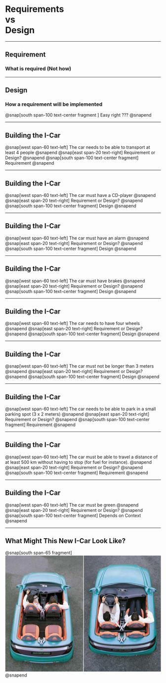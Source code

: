 # Requirements <br>vs<br> Design
---
## Requirement
### **What** is required (Not how)
---
## Design
### **How** a requirement will be implemented

@snap[south span-100 text-center fragment ]
Easy right ???
@snapend

---
## Building the I-Car
@snap[west span-60 text-left]
The car needs to be able to transport at least 4 people
@snapend
@snap[east span-20 text-right]
Requirement or Design?
@snapend
@snap[south span-100 text-center fragment]
Requirement
@snapend

---
## Building the I-Car
@snap[west span-60 text-left]
The car must have a CD-player
@snapend
@snap[east span-20 text-right]
Requirement or Design?
@snapend
@snap[south span-100 text-center fragment]
Design
@snapend

---
## Building the I-Car
@snap[west span-60 text-left]
The car must have an alarm
@snapend
@snap[east span-20 text-right]
Requirement or Design?
@snapend
@snap[south span-100 text-center fragment]
Design
@snapend

---
## Building the I-Car
@snap[west span-60 text-left]
The car must have brakes
@snapend
@snap[east span-20 text-right]
Requirement or Design?
@snapend
@snap[south span-100 text-center fragment]
Design
@snapend

---
## Building the I-Car
@snap[west span-60 text-left]
The car needs to have four wheels
@snapend
@snap[east span-20 text-right]
Requirement or Design?
@snapend
@snap[south span-100 text-center fragment]
Design
@snapend

---
## Building the I-Car
@snap[west span-60 text-left]
The car must not be longer than 3 meters
@snapend
@snap[east span-20 text-right]
Requirement or Design?
@snapend
@snap[south span-100 text-center fragment]
Design
@snapend

---
## Building the I-Car
@snap[west span-60 text-left]
The car needs to be able to park in a small parking spot (3 x 2 meters)
@snapend
@snap[east span-20 text-right]
Requirement or Design?
@snapend
@snap[south span-100 text-center fragment]
Requirement
@snapend

---
## Building the I-Car
@snap[west span-60 text-left]
The car must be able to travel a distance of at least 500 km without having to stop (for fuel for instance).
@snapend
@snap[east span-20 text-right]
Requirement or Design?
@snapend
@snap[south span-100 text-center fragment]
Requirement
@snapend

---
## Building the I-Car
@snap[west span-60 text-left]
The car must be green
@snapend
@snap[east span-20 text-right]
Requirement or Design?
@snapend
@snap[south span-100 text-center fragment]
Depends on Context
@snapend

---
## What Might This New I-Car Look Like?
@snap[south span-65 fragment]
![](assets/img/icar.png)
@snapend
